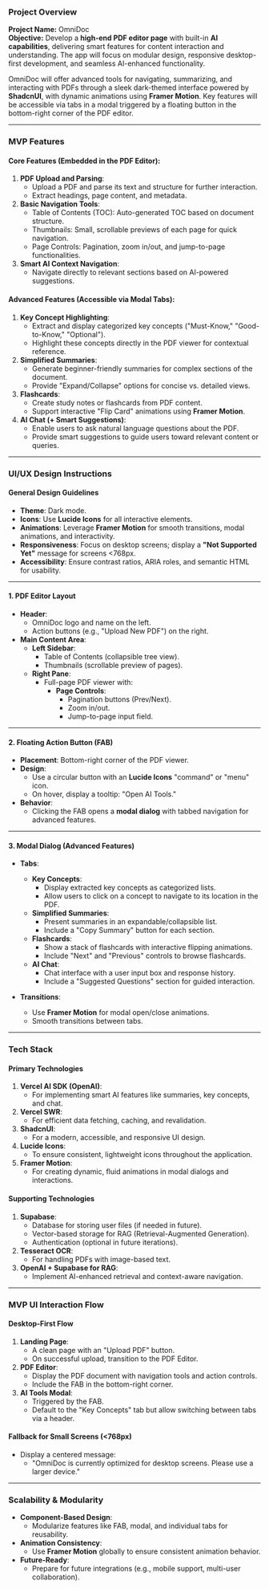 ### **Project Overview**

**Project Name:** OmniDoc  
**Objective:** Develop a **high-end PDF editor page** with built-in **AI capabilities**, delivering smart features for content interaction and understanding. The app will focus on modular design, responsive desktop-first development, and seamless AI-enhanced functionality.

OmniDoc will offer advanced tools for navigating, summarizing, and interacting with PDFs through a sleek dark-themed interface powered by **ShadcnUI**, with dynamic animations using **Framer Motion**. Key features will be accessible via tabs in a modal triggered by a floating button in the bottom-right corner of the PDF editor.

---

### **MVP Features**

#### **Core Features** (Embedded in the PDF Editor):
1. **PDF Upload and Parsing**:
   - Upload a PDF and parse its text and structure for further interaction.
   - Extract headings, page content, and metadata.
2. **Basic Navigation Tools**:
   - Table of Contents (TOC): Auto-generated TOC based on document structure.
   - Thumbnails: Small, scrollable previews of each page for quick navigation.
   - Page Controls: Pagination, zoom in/out, and jump-to-page functionalities.
3. **Smart AI Context Navigation**:
   - Navigate directly to relevant sections based on AI-powered suggestions.

#### **Advanced Features** (Accessible via Modal Tabs):
1. **Key Concept Highlighting**:
   - Extract and display categorized key concepts ("Must-Know," "Good-to-Know," "Optional").
   - Highlight these concepts directly in the PDF viewer for contextual reference.
2. **Simplified Summaries**:
   - Generate beginner-friendly summaries for complex sections of the document.
   - Provide "Expand/Collapse" options for concise vs. detailed views.
3. **Flashcards**:
   - Create study notes or flashcards from PDF content.
   - Support interactive "Flip Card" animations using **Framer Motion**.
4. **AI Chat (+ Smart Suggestions)**:
   - Enable users to ask natural language questions about the PDF.
   - Provide smart suggestions to guide users toward relevant content or queries.

---

### **UI/UX Design Instructions**

#### **General Design Guidelines**
- **Theme**: Dark mode.
- **Icons**: Use **Lucide Icons** for all interactive elements.
- **Animations**: Leverage **Framer Motion** for smooth transitions, modal animations, and interactivity.
- **Responsiveness**: Focus on desktop screens; display a **"Not Supported Yet"** message for screens <768px.
- **Accessibility**: Ensure contrast ratios, ARIA roles, and semantic HTML for usability.

---

#### **1. PDF Editor Layout**
- **Header**:
  - OmniDoc logo and name on the left.
  - Action buttons (e.g., "Upload New PDF") on the right.
- **Main Content Area**:
  - **Left Sidebar**:
    - Table of Contents (collapsible tree view).
    - Thumbnails (scrollable preview of pages).
  - **Right Pane**:
    - Full-page PDF viewer with:
      - **Page Controls**:
        - Pagination buttons (Prev/Next).
        - Zoom in/out.
        - Jump-to-page input field.

---

#### **2. Floating Action Button (FAB)**
- **Placement**: Bottom-right corner of the PDF viewer.
- **Design**:
  - Use a circular button with an **Lucide Icons** "command" or "menu" icon.
  - On hover, display a tooltip: "Open AI Tools."
- **Behavior**:
  - Clicking the FAB opens a **modal dialog** with tabbed navigation for advanced features.

---

#### **3. Modal Dialog (Advanced Features)**
- **Tabs**:
  - **Key Concepts**:
    - Display extracted key concepts as categorized lists.
    - Allow users to click on a concept to navigate to its location in the PDF.
  - **Simplified Summaries**:
    - Present summaries in an expandable/collapsible list.
    - Include a "Copy Summary" button for each section.
  - **Flashcards**:
    - Show a stack of flashcards with interactive flipping animations.
    - Include "Next" and "Previous" controls to browse flashcards.
  - **AI Chat**:
    - Chat interface with a user input box and response history.
    - Include a "Suggested Questions" section for guided interaction.

- **Transitions**:
  - Use **Framer Motion** for modal open/close animations.
  - Smooth transitions between tabs.

---

### **Tech Stack**

#### **Primary Technologies**
1. **Vercel AI SDK (OpenAI)**: 
   - For implementing smart AI features like summaries, key concepts, and chat.
2. **Vercel SWR**:
   - For efficient data fetching, caching, and revalidation.
3. **ShadcnUI**:
   - For a modern, accessible, and responsive UI design.
4. **Lucide Icons**:
   - To ensure consistent, lightweight icons throughout the application.
5. **Framer Motion**:
   - For creating dynamic, fluid animations in modal dialogs and interactions.

#### **Supporting Technologies**
1. **Supabase**:
   - Database for storing user files (if needed in future).
   - Vector-based storage for RAG (Retrieval-Augmented Generation).
   - Authentication (optional in future iterations).
2. **Tesseract OCR**:
   - For handling PDFs with image-based text.
3. **OpenAI + Supabase for RAG**:
   - Implement AI-enhanced retrieval and context-aware navigation.

---

### **MVP UI Interaction Flow**

#### **Desktop-First Flow**
1. **Landing Page**:
   - A clean page with an "Upload PDF" button.
   - On successful upload, transition to the PDF Editor.
2. **PDF Editor**:
   - Display the PDF document with navigation tools and action controls.
   - Include the FAB in the bottom-right corner.
3. **AI Tools Modal**:
   - Triggered by the FAB.
   - Default to the "Key Concepts" tab but allow switching between tabs via a header.

#### **Fallback for Small Screens (<768px)**
- Display a centered message:
  - "OmniDoc is currently optimized for desktop screens. Please use a larger device."

---

### **Scalability & Modularity**
- **Component-Based Design**:
  - Modularize features like FAB, modal, and individual tabs for reusability.
- **Animation Consistency**:
  - Use **Framer Motion** globally to ensure consistent animation behavior.
- **Future-Ready**:
  - Prepare for future integrations (e.g., mobile support, multi-user collaboration).
